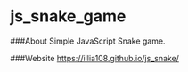 js_snake_game
=========

###About
Simple JavaScript Snake game.

###Website
https://illia108.github.io/js_snake/